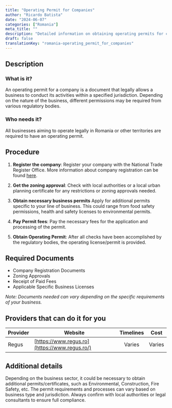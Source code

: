 ```yaml
---
title: "Operating Permit for Companies"
author: "Ricardo Batista"
date: "2024-06-07"
categories: ["Romania"]
meta_title: ""
description: "Detailed information on obtaining operating permits for companies in Romania"
draft: false
translationKey: "romania-operating_permit_for_companies"
---
```


## Description
### What is it?
An operating permit for a company is a document that legally allows a business to conduct its activities within a specified jurisdiction. Depending on the nature of the business, different permissions may be required from various regulatory bodies.

### Who needs it?
All businesses aiming to operate legally in Romania or other territories are required to have an operating permit. 

## Procedure
1. **Register the company**: Register your company with the National Trade Register Office. More information about company registration can be found [here](http://www.onrc.ro/index.php/en/).
   
2. **Get the zoning approval**: Check with local authorities or a local urban planning certificate for any restrictions or zoning approvals needed.

3. **Obtain necessary business permits** Apply for additional permits specific to your line of business. This could range from food safety permissions, health and safety licenses to environmental permits.

4. **Pay Permit fees**: Pay the necessary fees for the application and processing of the permit.

5. **Obtain Operating Permit**: After all checks have been accomplished by the regulatory bodies, the operating license/permit is provided.

## Required Documents
- Company Registration Documents
- Zoning Approvals
- Receipt of Paid Fees
- Applicable Specific Business Licenses

*Note: Documents needed can vary depending on the specific requirements of your business.*

## Providers that can do it for you

| Provider        |     Website     |     Timelines    |       Cost      |
| --------------- | --------------- |  :-------------: | :-------------: |
| Regus      |  [https://www.regus.ro](https://www.regus.ro/)       |      Varies      |        Varies       |

## Additional details
Depending on the business sector, it could be necessary to obtain additional permits/certificates, such as Environmental, Construction, Fire Safety, etc. The permit requirements and processes can vary based on business type and jurisdiction. Always confirm with local authorities or legal consultants to ensure full compliance.